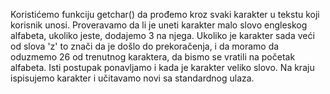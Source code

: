 Koristićemo funkciju getchar() da prođemo kroz svaki karakter u tekstu koji korisnik unosi. Proveravamo da li je uneti karakter malo slovo engleskog alfabeta, ukoliko jeste, dodajemo 3 na njega. Ukoliko je karakter sada veći od slova 'z' to znači da je došlo do prekoračenja, i da moramo da oduzmemo 26 od trenutnog karaktera, da bismo se vratili na početak alfabeta. Isti postupak ponavljamo i kada je karakter veliko slovo. Na kraju ispisujemo karakter i učitavamo novi sa standardnog ulaza.
